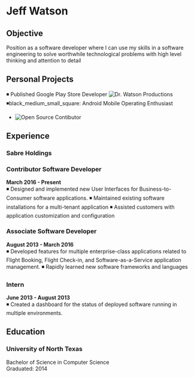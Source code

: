 # Jeff Watson

## Objective
Position as a software developer where I can use my skills in a 
software engineering to solve worthwhile technological problems 
with high level thinking and attention to detail

## Personal Projects
:black_medium_small_square: Published Google Play Store Developer ![Dr. Watson Productions](https://play.google.com/store/apps/developer?id=Dr.+Watson+Productions)
:black_medium_small_square:black_medium_small_square: Android Mobile Operating Enthusiast 
* ![Open Source Contibutor](https://github.com/JeffWatson)

## Experience
### Sabre Holdings
### Contributor Software Developer 
**March 2016 - Present**  
:black_medium_small_square: Designed and implemented new User Interfaces for Business-to-Consumer software applications.
:black_medium_small_square: Maintained existing software installations for a multi-tenant application
:black_medium_small_square: Assisted customers with application customization and configuration

###  Associate Software Developer
**August 2013 - March 2016**  
:black_medium_small_square: Developed features for multiple enterprise-class applications related to Flight Booking, Flight Check-in, and Software-as-a-Service application management.
:black_medium_small_square: Rapidly learned new software frameworks and languages

### Intern
**June 2013 - August 2013**  
:black_medium_small_square: Created a dashboard for the status of deployed software running in multiple environments.  

## Education
### University of North Texas 
Bachelor of Science in Computer Science  
Graduated: 2014
